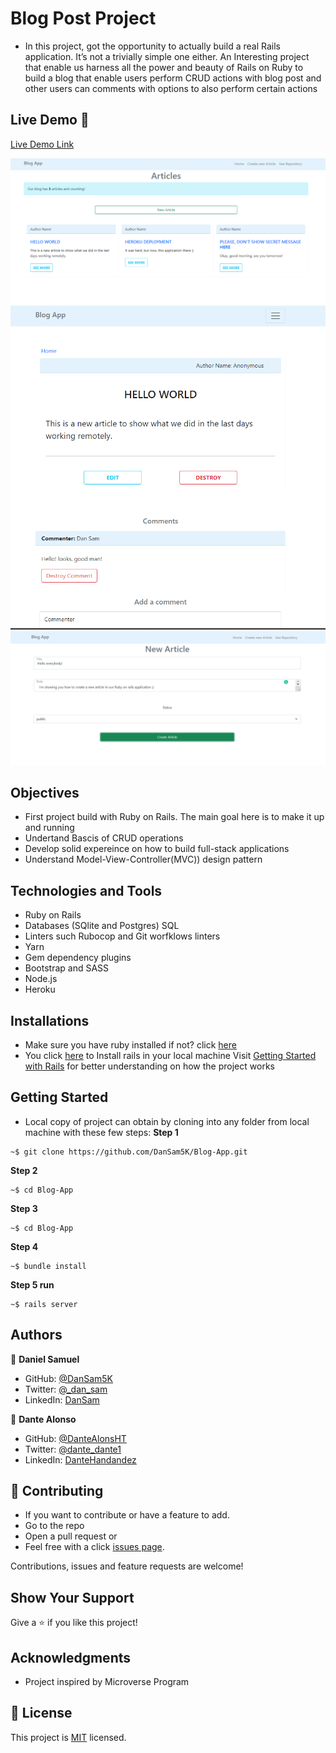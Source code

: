 [](https://img.shields.io/badge/Microverse-blueviolet)

# Blog Post Project

- In this project, got the opportunity to actually build a real Rails application. It’s not a trivially simple one either. An Interesting project that enable us harness all the power and beauty of Rails on Ruby to build a blog that enable users perform CRUD actions with blog post and other users can comments with options to also perform certain actions

## Live Demo 👀

[Live Demo Link](https://blog-app-rorails.herokuapp.com/)

![Home screenshot](lib/assets/home.PNG)
![Article screenshot](lib/assets/article_with_comments.PNG) ![Create Article screenshot](lib/assets/create_new_article.PNG) 


## Objectives
- First project build with Ruby on Rails. The main goal here is to make it up and running
- Undertand Bascis of CRUD operations
- Develop solid expereince on how to build full-stack applications
- Understand Model-View-Controller(MVC)) design pattern

## Technologies and Tools
* Ruby on Rails
* Databases (SQlite and Postgres) SQL
* Linters such Rubocop and Git worfklows linters
* Yarn
* Gem dependency plugins
* Bootstrap and SASS
* Node.js
* Heroku

## Installations 
- Make sure you have ruby installed if not? click [here](https://www.rubyguides.com/ruby-tutorial/)
- You click [here](https://www.theodinproject.com/paths/full-stack-ruby-on-rails/courses/ruby-on-rails/lessons/your-first-rails-application-ruby-on-rails) to Install rails in your local machine Visit [Getting Started with Rails](https://guides.rubyonrails.org/getting_started.html) for better understanding on how the project works

## Getting Started
- Local copy of project can obtain by cloning into any folder from local machine with these few steps:
**Step 1**
```
~$ git clone https://github.com/DanSam5K/Blog-App.git
```
**Step 2**
```
~$ cd Blog-App
```
**Step 3**
```
~$ cd Blog-App
```
**Step 4**
```
~$ bundle install
``` 
**Step 5 run**
```
~$ rails server
``` 

## Authors

👤 **Daniel Samuel**

- GitHub: [@DanSam5K](https://github.com/DanSam5K)
- Twitter: [@_dan_sam](https://twitter.com/_dan_sam)
- LinkedIn: [DanSam](https://www.linkedin.com/in/dansamuel/)

👤 **Dante Alonso**

- GitHub: [@DanteAlonsHT](https://github.com/DanteAlonsoHT)
- Twitter: [@dante_dante1](https://twitter.com/dante_dante1)
- LinkedIn: [DanteHandandez](https://www.linkedin.com/in/dante-hernandez99/)

## 🤝 Contributing

- If you want to contribute or have a feature to add.
- Go to the repo
- Open a pull request
or
- Feel free with a click [issues page](https://github.com/DanSam5K/Blog-App/issues).

Contributions, issues and feature requests are welcome!

## Show Your Support
Give a ⭐️ if you like this project!

## Acknowledgments

- Project inspired by Microverse Program

## 📝 License

This project is [MIT](https://mit-license.org/) licensed.